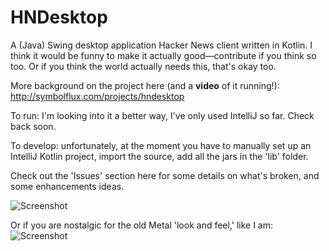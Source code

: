 # HNDesktop
A (Java) Swing desktop application Hacker News client written in Kotlin. I think it would be funny to make it actually good—contribute if you think so too. Or if you think the world actually needs this, that's okay too.

More background on the project here (and a **video** of it running!): http://symbolflux.com/projects/hndesktop

To run: I'm looking into it a better way, I've only used IntelliJ so far. Check back soon.


To develop: unfortunately, at the moment you have to manually set up an IntelliJ Kotlin project, import the source, add all the jars in the 'lib' folder.

Check out the 'Issues' section here for some details on what's broken, and some enhancements ideas.

![Screenshot](https://github.com/westoncb/HNDesktop/blob/master/screenshot.png?raw=true "Optional Title")

Or if you are nostalgic for the old Metal 'look and feel,' like I am:
![Screenshot](https://github.com/westoncb/HNDesktop/blob/master/screenshot2.png?raw=true "Optional Title")
